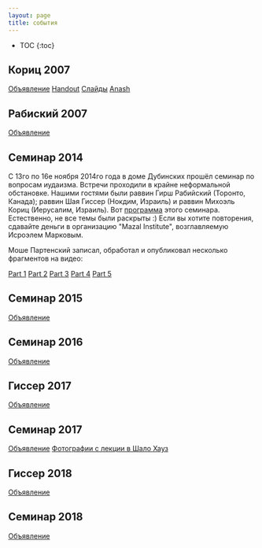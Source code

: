 ```yaml
---
layout: page
title: события
---
```

* TOC
{:toc}
## Кориц 2007 ##
[Объявление](https://docs.google.com/document/d/1ka2n_QZP4hf495JtrHDH6zqlu1Hg4pJtqkCHH4HNOI0)
[Handout](https://drive.google.com/open?id=1VfumAcWjdpuKBvGJSyipmEffiPosfJobpahimqrU8NE)
[Слайды](https://drive.google.com/open?id=1XojjHTsZWbmjX8ElyOvPj1UKHHWK753GGWCWYBoPpGQ)
[Anash](https://drive.google.com/open?id=1W_O1Z5w8a4BsaQORBWkxSJxAcbo538tXiOexrFNmvg0)

## Рабиский 2007 ##
[Объявление](https://drive.google.com/open?id=1i5V1rc_J0OlDvOfaloRlWEpkGV6MNeQiwFX_TbsaiJg)

## Семинар 2014 ##
С 13го по 16е ноября 2014го года в доме Дубинских прошёл семинар по вопросам иудаизма.
Встречи проходили в крайне неформальной обстановке.
Нашими гостями были раввин Гирш Рабийский (Торонто, Канада); раввин Шая Гиссер (Нокдим, Израиль)
и раввин Михоэль Кориц (Иерусалим, Израиль).
Вот [программа](https://drive.google.com/open?id=1hkT0D9kLWtcsj_TPk7sciGS0kQ2fAPbCSZ5TllL_D3Y)
этого семинара. Естественно, не все темы были раскрыты :)
Если вы хотите повторения, сдавайте деньги в организацию "Mazal Institute", возглавляемую
Исроэлем Марковым.

Моше Партенский записал, обработал и опубликовал несколько фрагментов на видео:

[Part 1](https://youtu.be/wtXa-saq6SQ)
[Part 2](https://youtu.be/_2sUyHnwAI8)
[Part 3](https://youtu.be/OUJKgPLPs4k)
[Part 4](https://youtu.be/IMD69QLVCqM)
[Part 5](https://youtu.be/tk9c87aqkD0)

## Семинар 2015 ##
[Объявление](https://drive.google.com/open?id=1mRF95kVX9JSPQjd8jAhxo_qlCrEQeaO6tCyBjMbEC-Y)

## Семинар 2016 ##
[Объявление](https://drive.google.com/open?id=1lj6DO8BEqPU12CKMDao_9o_jl1bCH3LtQ7ydOP6qIjw)

## Гиссер 2017 ##
[Объявление](https://drive.google.com/open?id=1cxJYoEwAzS-JVF4Lc7WpJ7Ve65DgznW4IMuzV0tEsQU)

## Семинар 2017 ##
[Объявление](https://drive.google.com/open?id=1izxxpn92aC1tjFc51QevQ5uwoDP66a0ov7EflzsFoGg)
[Фотографии с лекции в Шало Хауз](https://photos.google.com/share/AF1QipMQztKzmp2MdAIkZq_rd8QBSR8l86ur_04NN5tK81trFwm6Vug9x2l7HHDDxkANKw?key=SEFUeVNNSHNlNDBRcHZYTDdPYjl6RU1JS0I3RnBR)

## Гиссер 2018 ##
[Объявление](https://drive.google.com/open?id=1U1zAU58c3OQ1yN6DiYt5UFvoZsv-BuCRga042HoCZVE)

## Семинар 2018 ##
[Объявление](https://docs.google.com/document/d/1sZWX_xl_QwR07B7jXjR3ZCsMR1xkPNAcB_CtXWfu7bY/edit?usp=sharing)

